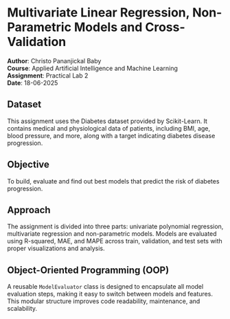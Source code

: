 # Multivariate Linear Regression, Non-Parametric Models and Cross-Validation

**Author**: Christo Pananjickal Baby  
**Course**: Applied Artificial Intelligence and Machine Learning  
**Assignment**: Practical Lab 2  
**Date**: 18-06-2025  

## Dataset
This assignment uses the Diabetes dataset provided by Scikit-Learn. It contains medical and physiological data of patients, including BMI, age, blood pressure, and more, along with a target indicating diabetes disease progression.

## Objective
To build, evaluate and find out best models that predict the risk of diabetes progression.

## Approach
The assignment is divided into three parts: univariate polynomial regression, multivariate regression and non-parametric models. Models are evaluated using R-squared, MAE, and MAPE across train, validation, and test sets with proper visualizations and analysis.

## Object-Oriented Programming (OOP)
A reusable `ModelEvaluator` class is designed to encapsulate all model evaluation steps, making it easy to switch between models and features. This modular structure improves code readability, maintenance, and scalability.